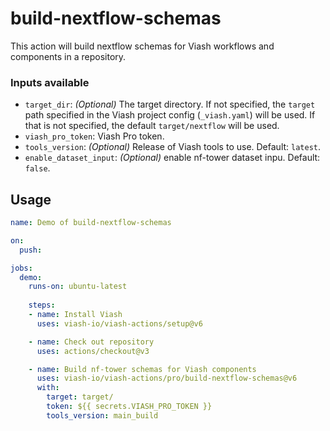 

# build-nextflow-schemas

<!--
DO NOT EDIT THIS FILE MANUALLY!
This README was generated by running `make`
-->

This action will build nextflow schemas for Viash workflows and
components in a repository.

### Inputs available

- `target_dir`: *(Optional)* The target directory. If not specified, the
  `target` path specified in the Viash project config (`_viash.yaml`)
  will be used. If that is not specified, the default `target/nextflow`
  will be used.
- `viash_pro_token`: Viash Pro token.
- `tools_version`: *(Optional)* Release of Viash tools to use. Default:
  `latest`.
- `enable_dataset_input`: *(Optional)* enable nf-tower dataset inpu.
  Default: `false`.

## Usage

``` yaml
name: Demo of build-nextflow-schemas

on:
  push:

jobs:
  demo:
    runs-on: ubuntu-latest
    
    steps:
    - name: Install Viash
      uses: viash-io/viash-actions/setup@v6

    - name: Check out repository
      uses: actions/checkout@v3

    - name: Build nf-tower schemas for Viash components
      uses: viash-io/viash-actions/pro/build-nextflow-schemas@v6
      with:
        target: target/
        token: ${{ secrets.VIASH_PRO_TOKEN }}
        tools_version: main_build
```
